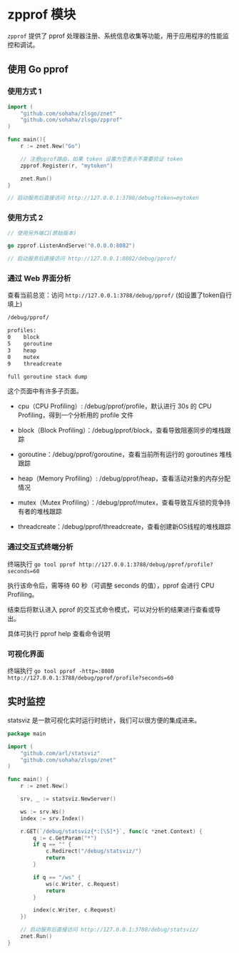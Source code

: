# zpprof 模块

`zpprof` 提供了 pprof 处理器注册、系统信息收集等功能，用于应用程序的性能监控和调试。

## 使用 Go pprof

### 使用方式 1

```go
import (
	"github.com/sohaha/zlsgo/znet"
	"github.com/sohaha/zlsgo/zpprof"
)

func main(){
	r := znet.New("Go")

	// 注册pprof路由，如果 token 设置为空表示不需要验证 token
	zpprof.Register(r, "mytoken")

	znet.Run()
}

// 启动服务后直接访问 http://127.0.0.1:3788/debug?token=mytoken
```

### 使用方式 2

```go
// 使用另外端口(原始版本)

go zpprof.ListenAndServe("0.0.0.0:8082")

// 启动服务后直接访问 http://127.0.0.1:8082/debug/pprof/
```

### 通过 Web 界面分析

查看当前总览：访问  `http://127.0.0.1:3788/debug/pprof/`   (如设置了token自行填上)

```bash
/debug/pprof/

profiles:
0    block
5    goroutine
3    heap
0    mutex
9    threadcreate

full goroutine stack dump
```

这个页面中有许多子页面。

- cpu（CPU Profiling）: /debug/pprof/profile，默认进行 30s 的 CPU Profiling，得到一个分析用的 profile 文件

- block（Block Profiling）：/debug/pprof/block，查看导致阻塞同步的堆栈跟踪

- goroutine：/debug/pprof/goroutine，查看当前所有运行的 goroutines 堆栈跟踪

- heap（Memory Profiling）: /debug/pprof/heap，查看活动对象的内存分配情况

- mutex（Mutex Profiling）：/debug/pprof/mutex，查看导致互斥锁的竞争持有者的堆栈跟踪

- threadcreate：/debug/pprof/threadcreate，查看创建新OS线程的堆栈跟踪

### 通过交互式终端分析

终端执行  `go tool pprof http://127.0.0.1:3788/debug/pprof/profile?seconds=60`  

执行该命令后，需等待 60 秒（可调整 seconds 的值），pprof 会进行 CPU Profiling。

结束后将默认进入 pprof 的交互式命令模式，可以对分析的结果进行查看或导出。

具体可执行 pprof help 查看命令说明

### 可视化界面

终端执行  `go tool pprof -http=:8080 http://127.0.0.1:3788/debug/pprof/profile?seconds=60`  

## 实时监控

statsviz 是一款可视化实时运行时统计，我们可以很方便的集成进来。

```go
package main

import (
	"github.com/arl/statsviz"
	"github.com/sohaha/zlsgo/znet"
)

func main() {
	r := znet.New()

	srv, _ := statsviz.NewServer()

	ws := srv.Ws()
	index := srv.Index()

	r.GET(`/debug/statsviz{*:[\S]*}`, func(c *znet.Context) {
		q := c.GetParam("*")
		if q == "" {
			c.Redirect("/debug/statsviz/")
			return
		}

		if q == "/ws" {
			ws(c.Writer, c.Request)
			return
		}

		index(c.Writer, c.Request)
	})

	// 启动服务后直接访问 http://127.0.0.1:3788/debug/statsviz/
	znet.Run()
}
```